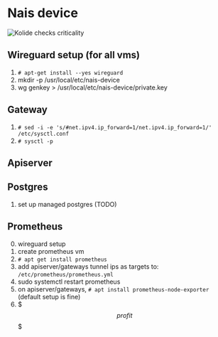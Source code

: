 # Nais device

![Kolide checks criticality](https://github.com/nais/device/workflows/Validate%20Kolide%20checks%20criticality%20configuration/badge.svg)

## Wireguard setup (for all vms)
  1. `# apt-get install --yes wireguard`
  2. mkdir -p /usr/local/etc/nais-device
  3. wg genkey > /usr/local/etc/nais-device/private.key

## Gateway
  1. `# sed -i -e 's/#net.ipv4.ip_forward=1/net.ipv4.ip_forward=1/' /etc/sysctl.conf`
  2. `# sysctl -p`

## Apiserver

## Postgres
  1. set up managed postgres (TODO)

## Prometheus
  0. wireguard setup
  1. create prometheus vm
  2. `# apt get install prometheus`
  3. add apiserver/gateways tunnel ips as targets to: `/etc/prometheus/prometheus.yml`
  4. sudo systemctl restart prometheus
  5. on apiserver/gateways, `# apt install prometheus-node-exporter` (default setup is fine)
  6. $$$ profit $$$

